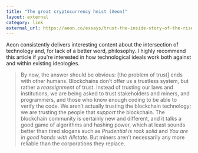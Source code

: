 ```yaml
---
title: "The great cryptocurrency heist (Aeon)"
layout: external
category: link
external_url: https://aeon.co/essays/trust-the-inside-story-of-the-rise-and-fall-of-ethereum
---
```

Aeon consistently delivers interesting content about the intersection of technology and, for lack of a better word, philosophy. I highly recommend this article if you're interested in how technological ideals work both against and within existing ideologies. 

> By now, the answer should be obvious: [the problem of trust] ends with other humans. Blockchains don’t offer us a trustless system, but rather a *reassignment* of trust. Instead of trusting our laws and institutions, we are being asked to trust stakeholders and miners, and programmers, and those who know enough coding to be able to verify the code. We aren’t actually trusting the blockchain technology; we are trusting the people that *support* the blockchain. The blockchain community is certainly new and different, and it talks a good game of algorithms and hashing power, which at least sounds better than tired slogans such as *Prudential is rock solid* and *You are in good hands with Allstate*. But miners aren’t necessarily any more reliable than the corporations they replace.